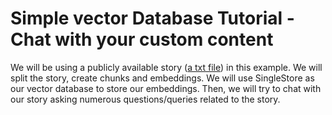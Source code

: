 # Simple vector Database Tutorial - Chat with your custom content
We will be using a publicly available story ([a txt file](https://sherlock-holm.es/stories/plain-text/stud.txt)) in this example. We will split the story, create chunks and embeddings.
We will use SingleStore as our vector database to store our embeddings. Then, we will try to chat with our story asking numerous questions/queries related to the story.

